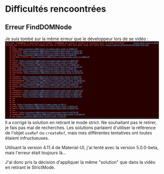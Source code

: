 # Difficultés rencoontrées

## Erreur FindDOMNode

Je suis tombé sur la même erreur que le développeur lors de se vidéo :<br/>
![error_findDOMNode](/screenshots/error_findDOMNode.png)
Il a corrigé la solution en retirant le mode strict. Ne souhaitant pas le retirer, je fais pas mal de recherches. Les solutions parlaient d'utiliser la référence de l'objet `useRef` ou `createRef`, mais mes différentes tentatives ont toutes étaient infructueuses.

Utilisant la version 4.11.4 de Material-UI, j'ai tenté avec la version 5.0.0-beta, mais l'erreur était toujours là...

J'ai donc pris la décision d'appliquer la même "solution" que dans la vidéo en retirant le StrictMode.